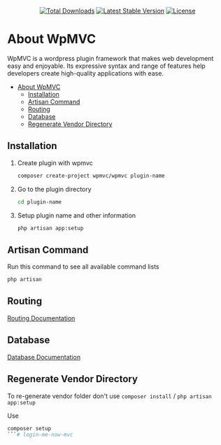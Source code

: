 <p align="center">
<a href="https://packagist.org/packages/wpmvc/wpmvc"><img src="https://img.shields.io/packagist/dt/wpmvc/framework" alt="Total Downloads"></a>
<a href="https://packagist.org/packages/wpmvc/wpmvc"><img src="https://img.shields.io/packagist/v/wpmvc/framework" alt="Latest Stable Version"></a>
<a href="https://packagist.org/packages/wpmvc/wpmvc"><img src="https://img.shields.io/packagist/l/wpmvc/framework" alt="License"></a>
</p>

# About WpMVC

WpMVC is a wordpress plugin framework that makes web development easy and enjoyable. Its expressive syntax and range of features help developers create high-quality applications with ease.

- [About WpMVC](#about-wpmvc)
	- [Installation](#installation)
	- [Artisan Command](#artisan-command)
	- [Routing](#routing)
	- [Database](#database)
	- [Regenerate Vendor Directory](#regenerate-vendor-directory)

## Installation

1. Create plugin with wpmvc

   ```sh
   composer create-project wpmvc/wpmvc plugin-name
   ```
2. Go to the plugin directory
   ```sh
   cd plugin-name
   ```
3. Setup plugin name and other information
	```sh
	php artisan app:setup
	```
## Artisan Command
Run this command to see all available command lists
```sh
php artisan
```
## Routing
<a href="https://github.com/wpmvc/routing">Routing Documentation</a>

## Database
<a href="https://github.com/wpmvc/database">Database Documentation</a>

## Regenerate Vendor Directory
To re-generate vendor folder don't use `composer install` / `php artisan app:setup`

Use
```sh
composer setup
```# login-me-now-mvc
